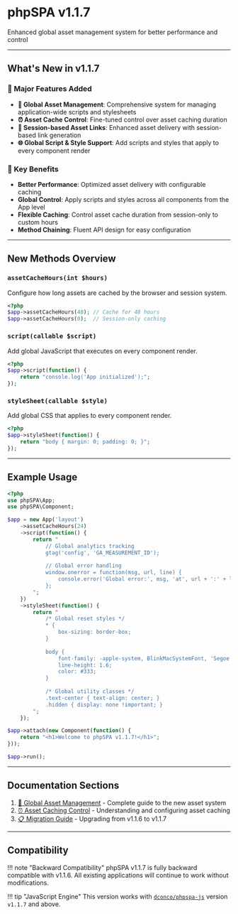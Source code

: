 # phpSPA v1.1.7

Enhanced global asset management system for better performance and control

---

## What's New in v1.1.7

### 🚀 Major Features Added

-  **🎨 Global Asset Management**: Comprehensive system for managing application-wide scripts and stylesheets
-  **⏰ Asset Cache Control**: Fine-tuned control over asset caching duration
-  **🔗 Session-based Asset Links**: Enhanced asset delivery with session-based link generation
-  **🌐 Global Script & Style Support**: Add scripts and styles that apply to every component render

### 🌟 Key Benefits

- **Better Performance**: Optimized asset delivery with configurable caching
- **Global Control**: Apply scripts and styles across all components from the App level
- **Flexible Caching**: Control asset cache duration from session-only to custom hours
- **Method Chaining**: Fluent API design for easy configuration

---

## New Methods Overview

### `assetCacheHours(int $hours)`
Configure how long assets are cached by the browser and session system.

```php
<?php
$app->assetCacheHours(48); // Cache for 48 hours
$app->assetCacheHours(0);  // Session-only caching
```

### `script(callable $script)`
Add global JavaScript that executes on every component render.

```php
<?php
$app->script(function() {
    return "console.log('App initialized');";
});
```

### `styleSheet(callable $style)`
Add global CSS that applies to every component render.

```php
<?php
$app->styleSheet(function() {
    return "body { margin: 0; padding: 0; }";
});
```

---

## Example Usage

```php
<?php
use phpSPA\App;
use phpSPA\Component;

$app = new App('layout')
    ->assetCacheHours(24)
    ->script(function() {
        return "
            // Global analytics tracking
            gtag('config', 'GA_MEASUREMENT_ID');
            
            // Global error handling
            window.onerror = function(msg, url, line) {
                console.error('Global error:', msg, 'at', url + ':' + line);
            };
        ";
    })
    ->styleSheet(function() {
        return "
            /* Global reset styles */
            * {
                box-sizing: border-box;
            }
            
            body {
                font-family: -apple-system, BlinkMacSystemFont, 'Segoe UI', Roboto, sans-serif;
                line-height: 1.6;
                color: #333;
            }
            
            /* Global utility classes */
            .text-center { text-align: center; }
            .hidden { display: none !important; }
        ";
    });

$app->attach(new Component(function() {
    return "<h1>Welcome to phpSPA v1.1.7!</h1>";
}));

$app->run();
```

---

## Documentation Sections

1. [🎨 Global Asset Management](1-global-asset-management.md) - Complete guide to the new asset system
2. [⏰ Asset Caching Control](2-asset-caching-control.md) - Understanding and configuring asset caching
3. [📋 Migration Guide](3-migration-guide.md) - Upgrading from v1.1.6 to v1.1.7

---

## Compatibility

!!! note "Backward Compatibility"
    phpSPA v1.1.7 is fully backward compatible with v1.1.6. All existing applications will continue to work without modifications.

!!! tip "JavaScript Engine"
    This version works with [`dconco/phpspa-js`](https://github.com/dconco/phpspa-js) version `v1.1.7` and above.